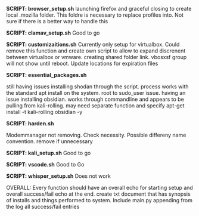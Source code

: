 **SCRIPT: browser_setup.sh**
launching firefox and graceful closing to create local .mozilla folder. This foldre is necessary to replace profiles into. Not sure if there is a better way to handle this 

**SCRIPT: clamav_setup.sh**
    Good to go

**SCRIPT: customizaitions.sh**
Currently only setup for virtualbox. Could remove this function and create own script to allow to expand discrenent between virtualbox or vmware.
creating shared folder link. 
vbosxsf group will not show until reboot.
Update locations for expiration files


**SCRIPT: essential_packages.sh**

still having issues installing shodan through the script. process works with the standard apt install on the system. root to sudo_user issue.
having an issue installing obsidian. works through commandline and appears to be pulling from kali-rolling. may need separate function and specify apt-get install -t kali-rolling obsidian -y

**SCRIPT: harden.sh**

Modemmanager not removing. Check necessity. Possible differeny name convention. remove if unnecessary

**SCRIPT: kali_setup.sh**
Good to go

**SCRIPT: vscode.sh**
Good to Go

**SCRIPT: whisper_setup.sh**
Does not work



OVERALL: 
Every function should have an overall echo for starting setup and overall success/fail echo at the end. 
create txt document that has synopsis of installs and things performed to system. Include main.py appending from the log all success/fail entries 